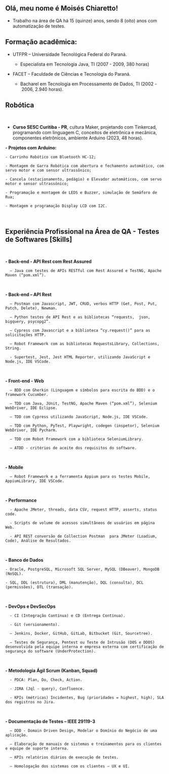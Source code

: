 ## Olá, meu nome é Moisés Chiaretto!

- Trabalho na área de QA há 15 (quinze) anos, sendo 8 (oito) anos com automatização de testes.


## Formação acadêmica:

- UTFPR – Universidade Tecnológica Federal do Paraná.

    - Especialista em Tecnologia Java, TI (2007 - 2009, 380 horas)


- FACET – Faculdade de Ciências e Tecnologia do Paraná.

    - Bacharel em Tecnologia em Processamento de Dados, TI (2002 - 2006, 2.940 horas).


## Robótica
<br>

- **Curso SESC Curitiba - PR**, cultura Maker, projetando com Tinkercad, programando com linguagem C, conceitos de eletrônica e mecânica, componentes eletrônicos, ambiente Arduino (2023, 48 horas).

**- Projetos com Arduino:**

    - Carrinho Robótico com Bluetooth HC-12;
    
    - Montagem de Garra Robótica com abertura e fechamento automático, com servo motor e com sensor ultrassônico;
 
    - Cancela (estacionamento, pedágio) e Elevador automáticos, com servo motor e sensor ultrassônico;
    
    - Programação e montagem de LEDS e Buzzer, simulação de Semáforo de Rua;

    - Montagem e programação Display LCD com I2C.
 
<br>
  

## Experiência Profissional na Área de QA - Testes de Softwares [Skills]
<br>

  **- Back-end - API Rest com Rest Assured**
  
      – Java com testes de APIs RESTful com Rest Assured e TestNG, Apache Maven (“pom.xml”).
<br>
  
  **- Back-end – API Rest**
    
      – Postman com Javascript, JWT, CRUD, verbos HTTP (Get, Post, Put, Patch, Delete), Newman.

      – Python testes de API Rest e as bibliotecas “requests,  json, bigquery, psycopg2”.

      – Cypress com Javascript e a biblioteca “cy.request()” para as solicitações HTTP.

      – Robot Framework com as bibliotecas RequestsLibrary, Collections, String.

      - Supertest, Jest, Jest HTML Reporter, utilizando JavaScript e Node.js, IDE VSCode.
<br>

   **- Front-end - Web**
  
      – BDD com Gherkin (Linguagem e símbolos para escrita do BDD) e o framework Cucumber.

      – TDD com Java, JUnit, TestNG, Apache Maven (“pom.xml”), Selenium WebDriver, IDE Eclipse.

      – TDD com Cypress utilizando JavaScript, Node.js, IDE VSCode.

      – TDD com Python, PyTest, Playwright, codegen (inspetor), Selenium WebDriver, IDE Pycharm.

      – TDD com Robot Framework com a biblioteca SeleniumLibrary.

      – ATDD - critérios de aceite dos requisitos do software.

<br>
  
  **- Mobile**
  
      – Robot Framework e a ferramenta Appium para os testes Mobile, AppiumLibrary, IDE VSCode.
      
<br>
  
  **- Performance**
  
      - Apache JMeter, threads, data CSV, request HTTP, asserts, status code.

      - Scripts de volume de acessos simultâneos de usuários em página Web.

      - API REST conversão de Collection Postman  para JMeter (Loadium, Code), Análise de Resultados.

<br>


  **- Banco de Dados**

    - Oracle, PostgreSQL, Microsoft SQL Server, MySQL (DBeaver), MongoDB (NoSQL).

    - SQL, DDL (estrutura), DML (manutenção), DQL (consulta), DCL (permissões), DTL (transação).

<br>

  **- DevOps e DevSecOps**
  
      - CI (Integração Contínua) e CD (Entrega Contínua).

      - Git (versionamento).

      – Jenkins, Docker, GitHub, GitLab, Bitbucket (Git, Sourcetree).

      – Testes de Segurança, Pentest ou Teste de Intrusão (DOS e DDOS) desenvolvida pela equipe interna e empresa externa com certificação de segurança do software (UnderProtection).
<br>

  **- Metodologia Ágil Scrum (Kanban, Squad)**
  
      - PDCA: Plan, Do, Check, Action.
      
      - JIRA (Jql - query), Confluence.

      - KPIs (métricas) Incidentes, Bug (prioridades = highest, high), SLA dos registros no Jira.
<br>

 **- Documentação de Testes – IEEE 29119-3**
  
      – DDD - Domain Driven Design, Modelar o Domínio do Negócio de uma aplicação.

      – Elaboração de manuais de sistemas e treinamentos para os clientes e equipe de suporte interna.
      
      – KPIs relatórios diários de execução de testes.

      – Homologação dos sistemas com os clientes – UX e UI.

      
<br>
